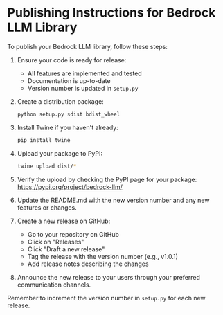 # Publishing Instructions for Bedrock LLM Library

To publish your Bedrock LLM library, follow these steps:

1. Ensure your code is ready for release:
   - All features are implemented and tested
   - Documentation is up-to-date
   - Version number is updated in `setup.py`

2. Create a distribution package:

   ```bash
   python setup.py sdist bdist_wheel
   ```

3. Install Twine if you haven't already:

   ```bash
   pip install twine
   ```

4. Upload your package to PyPI:

   ```bash
   twine upload dist/*
   ```

5. Verify the upload by checking the PyPI page for your package:
   <https://pypi.org/project/bedrock-llm/>

6. Update the README.md with the new version number and any new features or changes.

7. Create a new release on GitHub:
   - Go to your repository on GitHub
   - Click on "Releases"
   - Click "Draft a new release"
   - Tag the release with the version number (e.g., v1.0.1)
   - Add release notes describing the changes

8. Announce the new release to your users through your preferred communication channels.

Remember to increment the version number in `setup.py` for each new release.
